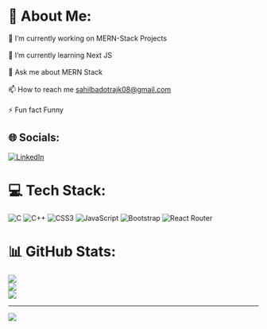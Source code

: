 # 💫 About Me:
🔭 I’m currently working on MERN-Stack Projects<br><br>🌱 I’m currently learning Next JS<br><br>💬 Ask me about MERN Stack<br><br>📫 How to reach me sahilbadotrajk08@gmail.com<br><br>⚡ Fun fact Funny


## 🌐 Socials:
[![LinkedIn](https://img.shields.io/badge/LinkedIn-%230077B5.svg?logo=linkedin&logoColor=white)](https://linkedin.com/in/https://www.linkedin.com/in/sahil-bhardwaj-9b1204237/) 

# 💻 Tech Stack:
![C](https://img.shields.io/badge/c-%2300599C.svg?style=for-the-badge&logo=c&logoColor=white) ![C++](https://img.shields.io/badge/c++-%2300599C.svg?style=for-the-badge&logo=c%2B%2B&logoColor=white) ![CSS3](https://img.shields.io/badge/css3-%231572B6.svg?style=for-the-badge&logo=css3&logoColor=white) ![JavaScript](https://img.shields.io/badge/javascript-%23323330.svg?style=for-the-badge&logo=javascript&logoColor=%23F7DF1E) ![Bootstrap](https://img.shields.io/badge/bootstrap-%238511FA.svg?style=for-the-badge&logo=bootstrap&logoColor=white) ![React Router](https://img.shields.io/badge/React_Router-CA4245?style=for-the-badge&logo=react-router&logoColor=white)
# 📊 GitHub Stats:
![](https://github-readme-stats.vercel.app/api?username=BadotraSahil&theme=dark&hide_border=false&include_all_commits=false&count_private=false)<br/>
![](https://github-readme-streak-stats.herokuapp.com/?user=BadotraSahil&theme=dark&hide_border=false)<br/>
![](https://github-readme-stats.vercel.app/api/top-langs/?username=BadotraSahil&theme=dark&hide_border=false&include_all_commits=false&count_private=false&layout=compact)

---
[![](https://visitcount.itsvg.in/api?id=BadotraSahil&icon=0&color=2)](https://visitcount.itsvg.in)

<!-- Proudly created with GPRM ( https://gprm.itsvg.in ) -->
